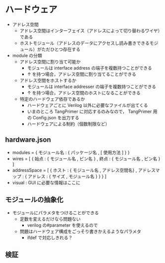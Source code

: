 # ハードウェア

- アドレス空間
  - アドレス空間はインターフェイス（アドレスによって切り替わるワイヤ）である
  - ホストモジュール（アドレスのデータにアクセスし読み書きできるモジュール）がただひとつ存在する
- module の分類
  - アドレス空間に割り当て可能か
    - モジュールは interface address の端子を複数持つことができる
    - ↑ を持つ場合，アドレス空間に割り当てることができる
  - アドレス空間をホストするか
    - モジュールは interface addresser の端子を複数持つことができる
    - ↑ を持つ場合，アドレス空間のホストになることができる
  - 特定のハードウェア依存であるか
    - ハードウェアごとに Verilog 以外に必要なファイルが出てくる
    - いまのところ TangPrimer に対応するのみなので， TangPrimer 用の Config.json を出力する
    - ハードウェアによる制約（個数制限など）

## hardware.json

- modules = { モジュール名 : { パッケージ名 , [ 使用方法 ] } }
- wires = [ { 始点 : { モジュール名 , ピン名 } , 終点 : { モジュール名 , ピン名 } ]
- addressSpace = [ { ホスト : { モジュール名 , アドレス空間名} , アドレスマップ : { アドレス : { サイズ , モジュール名 } } } ]
- visual : GUI に必要な情報はここに

## モジュールの抽象化

- モジュールにパラメタをつけることができる
  - 定数を変えるだけなら問題ない
    - verilog の#parameter を使えるので
  - 問題はハードウェア構成をごっそり書きかえるようなパラメタ
    - ifdef で対応しきれる？

## 検証
